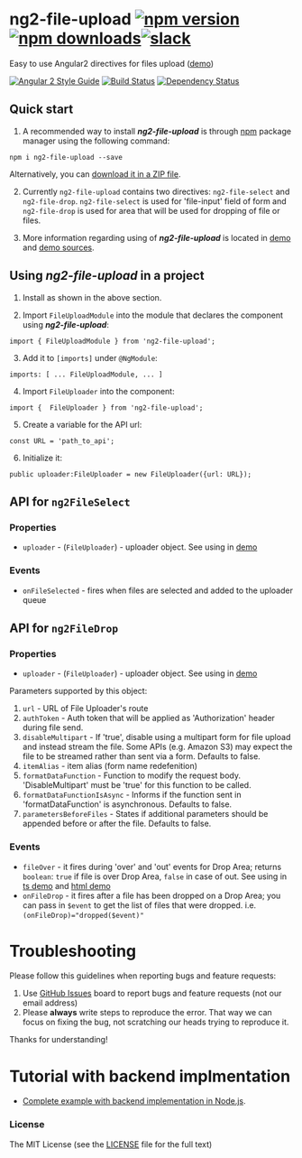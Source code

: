 # ng2-file-upload [![npm version](https://badge.fury.io/js/ng2-file-upload.svg)](http://badge.fury.io/js/ng2-file-upload) [![npm downloads](https://img.shields.io/npm/dm/ng2-file-upload.svg)](https://npmjs.org/ng2-file-upload)[![slack](https://ngx-slack.herokuapp.com/badge.svg)](https://ngx-slack.herokuapp.com)
Easy to use Angular2 directives for files upload ([demo](http://valor-software.github.io/ng2-file-upload/))

[![Angular 2 Style Guide](https://mgechev.github.io/angular2-style-guide/images/badge.svg)](https://github.com/mgechev/angular2-style-guide)
[![Build Status](https://travis-ci.org/valor-software/ng2-file-upload.svg?branch=development)](https://travis-ci.org/valor-software/ng2-file-upload)
[![Dependency Status](https://david-dm.org/valor-software/ng2-file-upload.svg)](https://david-dm.org/valor-software/ng2-file-upload)

## Quick start

1. A recommended way to install ***ng2-file-upload*** is through [npm](https://www.npmjs.com/search?q=ng2-file-upload) package manager using the following command:

  `npm i ng2-file-upload --save`

  Alternatively, you can [download it in a ZIP file](https://github.com/valor-software/ng2-file-upload/archive/master.zip).

2. Currently `ng2-file-upload` contains two directives: `ng2-file-select` and `ng2-file-drop`. `ng2-file-select` is used for 'file-input' field of form and
  `ng2-file-drop` is used for area that will be used for dropping of file or files.

3. More information regarding using of ***ng2-file-upload*** is located in
  [demo](http://valor-software.github.io/ng2-file-upload/) and [demo sources](https://github.com/valor-software/ng2-file-upload/tree/master/demo).
  
## Using ***ng2-file-upload*** in a project

1. Install as shown in the above section.

2. Import `FileUploadModule` into the module that declares the component using ***ng2-file-upload***:

```import { FileUploadModule } from 'ng2-file-upload';```

3. Add it to `[imports]` under `@NgModule`:

```imports: [ ... FileUploadModule, ... ]```

4. Import `FileUploader` into the component:

```import {  FileUploader } from 'ng2-file-upload';```

5. Create a variable for the API url:

```const URL = 'path_to_api';```

6. Initialize it:

```public uploader:FileUploader = new FileUploader({url: URL}); ```

## API for `ng2FileSelect`

### Properties

  - `uploader` - (`FileUploader`) - uploader object. See using in [demo](https://github.com/valor-software/ng2-file-upload/blob/master/demo/components/file-upload/simple-demo.ts)

### Events
 - `onFileSelected` - fires when files are selected and added to the uploader queue

## API for `ng2FileDrop`

### Properties

  - `uploader` - (`FileUploader`) - uploader object. See using in [demo](https://github.com/valor-software/ng2-file-upload/blob/master/demo/components/file-upload/simple-demo.ts)

  Parameters supported by this object:

  1. `url` - URL of File Uploader's route
  2. `authToken` - Auth token that will be applied as 'Authorization' header during file send.
  3. `disableMultipart` - If 'true', disable using a multipart form for file upload and instead stream the file. Some APIs (e.g. Amazon S3) may expect the file to be streamed rather than sent via a form. Defaults to false.
  4. `itemAlias` - item alias (form name redefenition)
  5. `formatDataFunction` - Function to modify the request body. 'DisableMultipart' must be 'true' for this function to be called.
  6. `formatDataFunctionIsAsync` - Informs if the function sent in 'formatDataFunction' is asynchronous. Defaults to false.
  7. `parametersBeforeFiles` - States if additional parameters should be appended before or after the file. Defaults to false.

### Events

  - `fileOver` - it fires during 'over' and 'out' events for Drop Area; returns `boolean`: `true` if file is over Drop Area, `false` in case of out.
  See using in [ts demo](https://github.com/valor-software/ng2-file-upload/blob/master/demo/components/file-upload/simple-demo.ts) and
  [html demo](https://github.com/valor-software/ng2-file-upload/blob/master/demo/components/file-upload/simple-demo.html)
  - `onFileDrop` - it fires after a file has been dropped on a Drop Area; you can pass in `$event` to get the list of files that were dropped. i.e. `(onFileDrop)="dropped($event)"`

# Troubleshooting

Please follow this guidelines when reporting bugs and feature requests:

1. Use [GitHub Issues](https://github.com/valor-software/ng2-file-upload/issues) board to report bugs and feature requests (not our email address)
2. Please **always** write steps to reproduce the error. That way we can focus on fixing the bug, not scratching our heads trying to reproduce it.

Thanks for understanding!

# Tutorial with backend implmentation 

- [Complete example with backend implementation in Node.js](https://ciphertrick.com/file-upload-angular-nodejs/). 


### License

The MIT License (see the [LICENSE](https://github.com/valor-software/ng2-file-upload/blob/master/LICENSE) file for the full text)

